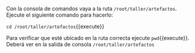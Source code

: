 Con la consola de comandos vaya a la ruta  `/root/taller/artefactos`. Ejecute el siguiente comando para hacerlo:

`cd /root/taller/artefactos`{{execute}}

Para verificar que esté ubicado en la ruta correcta ejecute `pwd`{{execute}}. Deberá ver en la salida de consola `/root/taller/artefactos`